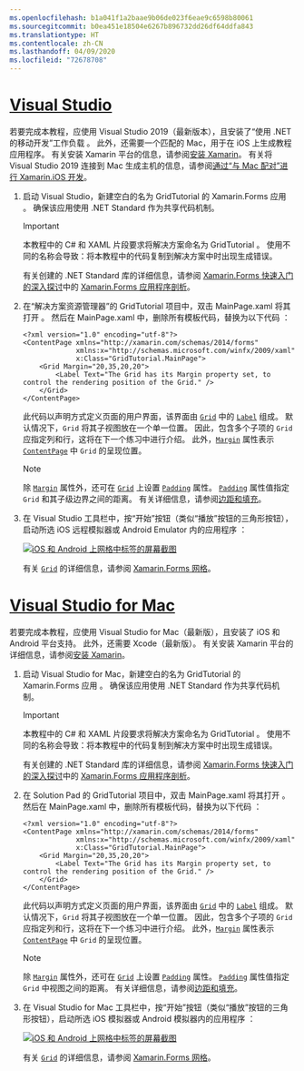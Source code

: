 ```yaml
---
ms.openlocfilehash: b1a041f1a2baae9b06de023f6eae9c6598b80061
ms.sourcegitcommit: b0ea451e18504e6267b896732dd26df64ddfa843
ms.translationtype: HT
ms.contentlocale: zh-CN
ms.lasthandoff: 04/09/2020
ms.locfileid: "72678708"
---
```

# <a name="visual-studio"></a>[Visual Studio](#tab/vswin)

若要完成本教程，应使用 Visual Studio 2019（最新版本），且安装了“使用 .NET 的移动开发”工作负载  。 此外，还需要一个匹配的 Mac，用于在 iOS 上生成教程应用程序。 有关安装 Xamarin 平台的信息，请参阅[安装 Xamarin](~/get-started/installation/index.md)。 有关将 Visual Studio 2019 连接到 Mac 生成主机的信息，请参阅[通过“与 Mac 配对”进行 Xamarin.iOS 开发](~/ios/get-started/installation/windows/connecting-to-mac/index.md)。

1. 启动 Visual Studio，新建空白的名为 GridTutorial 的 Xamarin.Forms 应用  。 确保该应用使用 .NET Standard 作为共享代码机制。

    > [!IMPORTANT]
    > 本教程中的 C# 和 XAML 片段要求将解决方案命名为 GridTutorial  。 使用不同的名称会导致：将本教程中的代码复制到解决方案中时出现生成错误。

    有关创建的 .NET Standard 库的详细信息，请参阅 [Xamarin.Forms 快速入门的深入探讨](~/get-started/first-app/index.md)中的 [Xamarin.Forms 应用程序剖析](~/get-started/first-app/index.md)。

1. 在“解决方案资源管理器”的 GridTutorial 项目中，双击 MainPage.xaml 将其打开    。 然后在 MainPage.xaml 中，删除所有模板代码，替换为以下代码  ：

    ```xaml
    <?xml version="1.0" encoding="utf-8"?>
    <ContentPage xmlns="http://xamarin.com/schemas/2014/forms"
                 xmlns:x="http://schemas.microsoft.com/winfx/2009/xaml"
                 x:Class="GridTutorial.MainPage">
        <Grid Margin="20,35,20,20">
            <Label Text="The Grid has its Margin property set, to control the rendering position of the Grid." />
        </Grid>
    </ContentPage>
    ```

    此代码以声明方式定义页面的用户界面，该界面由 [`Grid`](xref:Xamarin.Forms.Grid) 中的 [`Label`](xref:Xamarin.Forms.Label) 组成。 默认情况下，`Grid` 将其子视图放在一个单一位置。 因此，包含多个子项的 `Grid` 应指定列和行，这将在下一个练习中进行介绍。 此外，[`Margin`](xref:Xamarin.Forms.View.Margin) 属性表示 [`ContentPage`](xref:Xamarin.Forms.ContentPage) 中 `Grid` 的呈现位置。

    > [!NOTE]
    > 除 [`Margin`](xref:Xamarin.Forms.View.Margin) 属性外，还可在 [`Grid`](xref:Xamarin.Forms.Grid) 上设置 [`Padding`](xref:Xamarin.Forms.Layout.Padding) 属性。 [`Padding`](xref:Xamarin.Forms.Layout.Padding) 属性值指定 `Grid` 和其子级边界之间的距离。 有关详细信息，请参阅[边距和填充](~/xamarin-forms/user-interface/layouts/margin-and-padding.md)。

1. 在 Visual Studio 工具栏中，按“开始”按钮（类似“播放”按钮的三角形按钮），启动所选 iOS 远程模拟器或 Android Emulator 内的应用程序  ：

    [![iOS 和 Android 上网格中标签的屏幕截图](../images/create-grid.png "包含标签的网格")](../images/create-grid-large.png#lightbox "包含标签的网格")

    有关 [`Grid`](xref:Xamarin.Forms.Grid) 的详细信息，请参阅 [Xamarin.Forms 网格](~/xamarin-forms/user-interface/layouts/grid.md)。

# <a name="visual-studio-for-mac"></a>[Visual Studio for Mac](#tab/vsmac)

若要完成本教程，应使用 Visual Studio for Mac（最新版），且安装了 iOS 和 Android 平台支持。 此外，还需要 Xcode（最新版）。 有关安装 Xamarin 平台的详细信息，请参阅[安装 Xamarin](~/get-started/installation/index.md)。

1. 启动 Visual Studio for Mac，新建空白的名为 GridTutorial 的 Xamarin.Forms 应用  。 确保该应用使用 .NET Standard 作为共享代码机制。

    > [!IMPORTANT]
    > 本教程中的 C# 和 XAML 片段要求将解决方案命名为 GridTutorial  。 使用不同的名称会导致：将本教程中的代码复制到解决方案中时出现生成错误。

    有关创建的 .NET Standard 库的详细信息，请参阅 [Xamarin.Forms 快速入门的深入探讨](~/get-started/first-app/index.md)中的 [Xamarin.Forms 应用程序剖析](~/get-started/first-app/index.md)。

1. 在 Solution Pad 的 GridTutorial 项目中，双击 MainPage.xaml 将其打开    。 然后在 MainPage.xaml 中，删除所有模板代码，替换为以下代码  ：

    ```xaml
    <?xml version="1.0" encoding="utf-8"?>
    <ContentPage xmlns="http://xamarin.com/schemas/2014/forms"
                 xmlns:x="http://schemas.microsoft.com/winfx/2009/xaml"
                 x:Class="GridTutorial.MainPage">
        <Grid Margin="20,35,20,20">
            <Label Text="The Grid has its Margin property set, to control the rendering position of the Grid." />
        </Grid>
    </ContentPage>
    ```

    此代码以声明方式定义页面的用户界面，该界面由 [`Grid`](xref:Xamarin.Forms.Grid) 中的 [`Label`](xref:Xamarin.Forms.Label) 组成。 默认情况下，`Grid` 将其子视图放在一个单一位置。 因此，包含多个子项的 `Grid` 应指定列和行，这将在下一个练习中进行介绍。 此外，[`Margin`](xref:Xamarin.Forms.View.Margin) 属性表示 [`ContentPage`](xref:Xamarin.Forms.ContentPage) 中 `Grid` 的呈现位置。

    > [!NOTE]
    > 除 [`Margin`](xref:Xamarin.Forms.View.Margin) 属性外，还可在 [`Grid`](xref:Xamarin.Forms.Grid) 上设置 [`Padding`](xref:Xamarin.Forms.Layout.Padding) 属性。 [`Padding`](xref:Xamarin.Forms.Layout.Padding) 属性值指定 `Grid` 中视图之间的距离。 有关详细信息，请参阅[边距和填充](~/xamarin-forms/user-interface/layouts/margin-and-padding.md)。

1. 在 Visual Studio for Mac 工具栏中，按“开始”按钮（类似“播放”按钮的三角形按钮），启动所选 iOS 模拟器或 Android 模拟器内的应用程序  ：

    [![iOS 和 Android 上网格中标签的屏幕截图](../images/create-grid.png "包含标签的网格")](../images/create-grid-large.png#lightbox "包含标签的网格")

    有关 [`Grid`](xref:Xamarin.Forms.Grid) 的详细信息，请参阅 [Xamarin.Forms 网格](~/xamarin-forms/user-interface/layouts/grid.md)。
